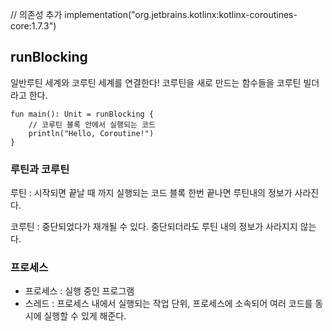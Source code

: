 // 의존성 추가
implementation("org.jetbrains.kotlinx:kotlinx-coroutines-core:1.7.3")

## runBlocking

일반루틴 세계와 코루틴 세계를 연결한다!
코루틴을 새로 만드는 함수들을 코루틴 빌더라고 한다.

```
fun main(): Unit = runBlocking {
    // 코루틴 블록 안에서 실행되는 코드
    println("Hello, Coroutine!")
}
```

### 루틴과 코루틴

루틴 : 시작되면 끝날 때 까지 실행되는 코드 블록
한번 끝나면 루틴내의 정보가 사라진다.

코루틴 : 중단되었다가 재개될 수 있다.
중단되더라도 루틴 내의 정보가 사라지지 않는다.

### 프로세스

- 프로세스 : 실행 중인 프로그램
- 스레드 : 프로세스 내에서 실행되는 작업 단위, 프로세스에 소속되어 여러 코드를 동시에 실행할 수 있게 해준다.

